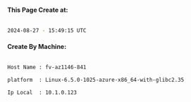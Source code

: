 
   
#### This Page Create at:

```bash

2024-08-27 - 15:49:15 UTC

```

#### Create By Machine:

```bash

Host Name : fv-az1146-841

platform  : Linux-6.5.0-1025-azure-x86_64-with-glibc2.35

Ip Local  : 10.1.0.123

```

